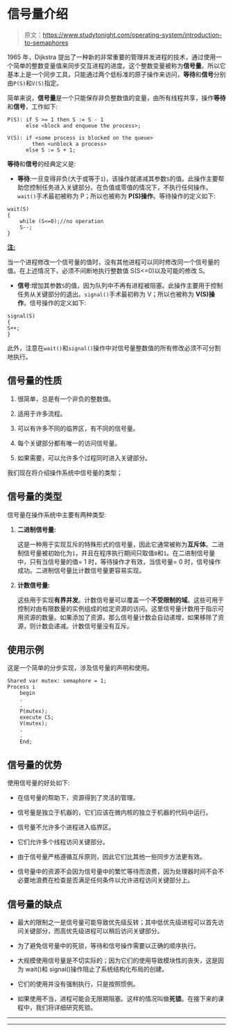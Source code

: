 # 信号量介绍

> 原文：<https://www.studytonight.com/operating-system/introduction-to-semaphores>

1965 年，Dijkstra 提出了一种新的非常重要的管理并发进程的技术，通过使用一个简单的整数变量值来同步交互进程的进度。这个整数变量被称为**信号量**。所以它基本上是一个同步工具，只能通过两个低标准的原子操作来访问，**等待**和**信号**分别由`P(S)`和`V(S)`指定。

简单来说，**信号量**是一个只能保存非负整数值的变量，由所有线程共享，操作**等待**和**信号**，工作如下:

```
P(S): if S >= 1 then S := S - 1
      else <block and enqueue the process>;

V(S): if <some process is blocked on the queue>
        then <unblock a process>
      else S := S + 1;
```

**等待**和**信号**的经典定义是:

*   **等待**:一旦变得非负(大于或等于`1`)，该操作就递减其参数`S`的值。此操作主要帮助您控制任务进入关键部分。在负值或零值的情况下，不执行任何操作。`wait()`手术最初被称为 P；所以也被称为 **P(S)操作**。等待操作的定义如下:

```
wait(S)
{ 
    while (S<=0);//no operation
    S--;
}
```

<u>**注:**</u>

当一个进程修改一个信号量的值时，没有其他进程可以同时修改同一个信号量的值。在上述情况下，必须不间断地执行整数值 S(S<=0)以及可能的修改 S。

*   **信号**:增加其参数`S`的值，因为队列中不再有进程被阻塞。此操作主要用于控制任务从关键部分的退出。`signal()`手术最初称为 V；所以也被称为 **V(S)操作**。信号操作的定义如下:

```
signal(S)
{
S++;
}
```

此外，注意在`wait()`和`signal()`操作中对信号量整数值的所有修改必须不可分割地执行。

## 信号量的性质

1.  很简单，总是有一个非负的整数值。

2.  适用于许多流程。

3.  可以有许多不同的临界区，有不同的信号量。

4.  每个关键部分都有唯一的访问信号量。

5.  如果需要，可以允许多个过程同时进入关键部分。

我们现在将介绍操作系统中信号量的类型；

## 信号量的类型

信号量在操作系统中主要有两种类型:

1.  **二进制信号量:**

    这是一种用于实现互斥的特殊形式的信号量，因此它通常被称为**互斥体**。二进制信号量被初始化为`1`，并且在程序执行期间只取值`0`和`1`。在二进制信号量中，只有当信号量的值= 1 时，等待操作才有效，当信号量= 0 时，信号操作成功。二进制信号量比计数信号量更容易实现。

2.  **计数信号量:**

    这些用于实现**有界并发**。计数信号量可以覆盖一个**不受限制的域**。这些可用于控制对由有限数量的实例组成的给定资源的访问。这里信号量计数用于指示可用资源的数量。如果添加了资源，那么信号量计数会自动递增，如果移除了资源，则计数会递减。计数信号量没有互斥。

## 使用示例

这是一个简单的分步实现，涉及信号量的声明和使用。

```
Shared var mutex: semaphore = 1;
Process i
    begin
    .
    .
    P(mutex);
    execute CS;
    V(mutex);
    .
    .
    End;
```

## 信号量的优势

使用信号量的好处如下:

*   在信号量的帮助下，资源得到了灵活的管理。

*   信号量是独立于机器的，它们应该在微内核的独立于机器的代码中运行。

*   信号量不允许多个进程进入临界区。

*   它们允许多个线程访问关键部分。

*   由于信号量严格遵循互斥原则，因此它们比其他一些同步方法更有效。

*   信号量中的资源不会因为信号量中的繁忙等待而浪费，因为处理器时间不会不必要地浪费在检查是否满足任何条件以允许进程访问关键部分上。

## 信号量的缺点

*   最大的限制之一是信号量可能导致优先级反转；其中低优先级进程可以首先访问关键部分，而高优先级进程可以稍后访问关键部分。

*   为了避免信号量中的死锁，等待和信号操作需要以正确的顺序执行。

*   大规模使用信号量是不切实际的；因为它们的使用导致模块性的丧失，这是因为 wait()和 signal()操作阻止了系统结构化布局的创建。

*   它们的使用并没有强制执行，只是按照惯例。

*   如果使用不当，进程可能会无限期阻塞。这样的情况叫做**死锁**。在接下来的课程中，我们将详细研究死锁。

* * *

* * *